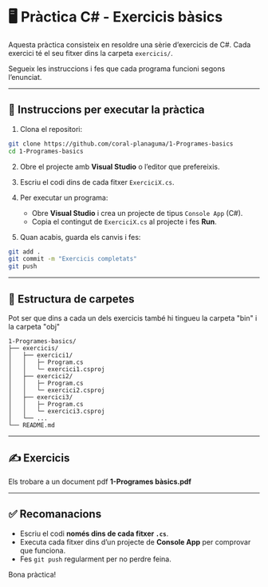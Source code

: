 # 🖥️ Pràctica C# - Exercicis bàsics

Aquesta pràctica consisteix en resoldre una sèrie d’exercicis de C#. Cada exercici té el seu fitxer dins la carpeta `exercicis/`.  

Segueix les instruccions i fes que cada programa funcioni segons l’enunciat.  

---

## 📌 Instruccions per executar la pràctica
1. Clona el repositori:
```bash
git clone https://github.com/coral-planaguma/1-Programes-basics
cd 1-Programes-basics
````

2. Obre el projecte amb **Visual Studio** o l’editor que prefereixis.
3. Escriu el codi dins de cada fitxer `ExerciciX.cs`.
4. Per executar un programa:

   * Obre **Visual Studio** i crea un projecte de tipus `Console App` (C#).
   * Copia el contingut de `ExerciciX.cs` al projecte i fes **Run**.
5. Quan acabis, guarda els canvis i fes:

```bash
git add .
git commit -m "Exercicis completats"
git push
```

---

## 📂 Estructura de carpetes
Pot ser que dins a cada un dels exercicis també hi tingueu la carpeta "bin" i la carpeta "obj"
```
1-Programes-basics/
├── exercicis/
│   ├── exercici1/
│   │   ├─ Program.cs
│   │   └─ exercici1.csproj
│   ├── exercici2/
│   │   ├─ Program.cs
│   │   └─ exercici2.csproj
│   ├── exercici3/
│   │   ├─ Program.cs
│   │   └─ exercici3.csproj
│   └── ...
└── README.md
```

---

## ✍️ Exercicis

Els trobare a un document pdf **1-Programes bàsics.pdf**

---

## ✅ Recomanacions

* Escriu el codi **només dins de cada fitxer `.cs`**.
* Executa cada fitxer dins d’un projecte de **Console App** per comprovar que funciona.
* Fes `git push` regularment per no perdre feina.

Bona pràctica!
```
